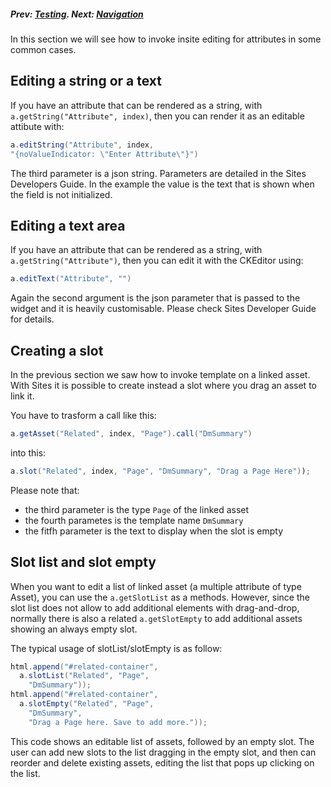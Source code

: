 ##### Prev:  [Testing](Testing.md). Next:  [Navigation](Navigation.md)

In this section we will see how to invoke insite editing for attributes in some common cases.

## Editing a string or a text

If you have an attribute that can be rendered as a string, with `a.getString("Attribute", index)`, then you can render it as an editable attibute with:

```java
a.editString("Attribute", index, 
"{noValueIndicator: \"Enter Attribute\"}")
```

The third parameter is a json string. Parameters are detailed in the Sites Developers Guide. In the example the value is the text that is shown when the field is not initialized.

## Editing a text area

If you have an attribute that can be rendered as a string, with `a.getString("Attribute")`, then you can edit it with the CKEditor using:

```java
a.editText("Attribute", "")
```

Again the second argument is the json parameter that is passed to the widget and it is heavily customisable. Please check Sites Developer Guide for details.

## Creating a slot


In the previous section we saw how to invoke template on a linked asset. With Sites it is possible to create instead a slot where you drag an asset to link it.

You have to trasform a call like this:


```java
a.getAsset("Related", index, "Page").call("DmSummary")
```

into this:


```java
a.slot("Related", index, "Page", "DmSummary", "Drag a Page Here"));
```

Please note that:

- the third parameter is the type `Page` of the linked asset
- the fourth parametes is the template name `DmSummary` 
- the fitfh parameter is the text to display when the slot is empty


## Slot list and slot empty

When you want to edit a list of linked asset (a multiple attribute of type Asset), you can use the `a.getSlotList` as a methods. However, since the slot list does not allow to add additional elements with drag-and-drop, normally there is also a related `a.getSlotEmpty` to add additional assets showing an always empty slot. 

The typical usage of slotList/slotEmpty is as follow:

```java
html.append("#related-container",
  a.slotList("Related", "Page", 
    "DmSummary"));
html.append("#related-container", 
  a.slotEmpty("Related", "Page",
	"DmSummary", 
	"Drag a Page here. Save to add more."));
```

This code shows an editable list of assets, followed by an empty slot. The user can add new slots to the list dragging in the empty slot, and then can reorder and delete existing assets, editing the list that pops up clicking on the list.

